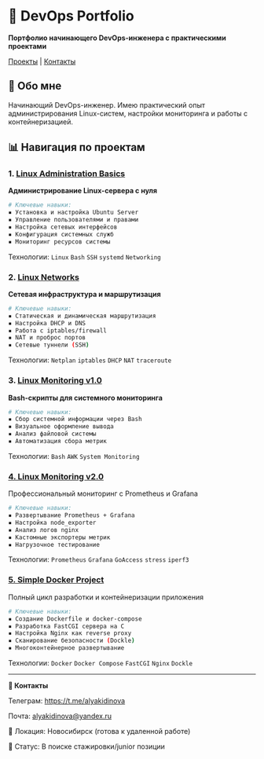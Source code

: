 # 🚀 DevOps Portfolio

**Портфолио начинающего DevOps-инженера с практическими проектами**

[Проекты](#-навигация-по-проектам) | [Контакты](#-контакты)

## 👋 Обо мне

Начинающий DevOps-инженер. Имею практический опыт администрирования Linux-систем, настройки мониторинга и работы с контейнеризацией.

## <a id="-навигация-по-проектам"></a> 📊 Навигация по проектам

### 1. [Linux Administration Basics](01_Linux_Administration_Basics/src)
**Администрирование Linux-сервера с нуля**

```bash
# Ключевые навыки:
▪️ Установка и настройка Ubuntu Server
▪️ Управление пользователями и правами
▪️ Настройка сетевых интерфейсов
▪️ Конфигурация системных служб
▪️ Мониторинг ресурсов системы
```
Технологии: `Linux` `Bash` `SSH` `systemd` `Networking`

### 2. [Linux Networks](02_Linux_Network/src)
**Сетевая инфраструктура и маршрутизация**

```bash
# Ключевые навыки:
▪️ Статическая и динамическая маршрутизация
▪️ Настройка DHCP и DNS
▪️ Работа с iptables/firewall
▪️ NAT и проброс портов
▪️ Сетевые туннели (SSH)
```
Технологии: `Netplan` `iptables` `DHCP` `NAT` `traceroute`

### 3. [Linux Monitoring v1.0](03_Linux_System_Monitoring_v1.0/src)
**Bash-скрипты для системного мониторинга**
```bash
# Ключевые навыки:
▪️ Сбор системной информации через Bash
▪️ Визуальное оформление вывода
▪️ Анализ файловой системы
▪️ Автоматизация сбора метрик
```
Технологии: `Bash` `AWK` `System Monitoring`

### [4. Linux Monitoring v2.0](04_Linux_System_Monitoring_v2.0/src)
Профессиональный мониторинг с Prometheus и Grafana
```bash
# Ключевые навыки:
▪️ Развертывание Prometheus + Grafana
▪️ Настройка node_exporter
▪️ Анализ логов nginx
▪️ Кастомные экспортеры метрик
▪️ Нагрузочное тестирование
```
Технологии: `Prometheus` `Grafana` `GoAccess` `stress` `iperf3`

### [5. Simple Docker Project](05_Simple_Docker_Web_Server/src)
Полный цикл разработки и контейнеризации приложения
```bash
# Ключевые навыки:
▪️ Создание Dockerfile и docker-compose
▪️ Разработка FastCGI сервера на C
▪️ Настройка Nginx как reverse proxy
▪️ Сканирование безопасности (Dockle)
▪️ Многоконтейнерное развертывание
```
Технологии: `Docker` `Docker Compose` `FastCGI` `Nginx` `Dockle`
<hr>

<a id="-контакты"></a>**🤝 Контакты**

Телеграм: https://t.me/alyakidinova

Почта: alyakidinova@yandex.ru

📍 Локация: Новосибирск (готова к удаленной работе)

💼 Статус: В поиске стажировки/junior позиции
